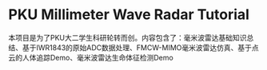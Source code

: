 # PKU Millimeter Wave Radar Tutorial
本项目是为了PKU大二学生科研轮转而创。内容包含了：毫米波雷达基础知识总结、基于IWR1843的原始ADC数据处理、FMCW-MIMO毫米波雷达仿真、基于点云的人体追踪Demo、毫米波雷达生命体征检测Demo
